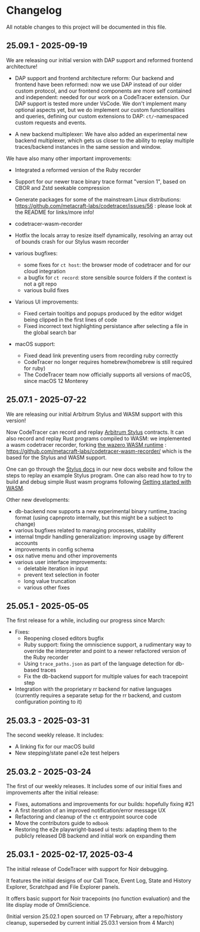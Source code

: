 # Changelog

All notable changes to this project will be documented in this file.

## 25.09.1 - 2025-09-19


We are releasing our initial version with DAP support and reformed frontend architecture!

- DAP support and frontend architecture reform:
  Our backend and frontend have been reformed: now we use DAP instead of our older custom protocol, and
  our frontend components are more self contained and independent: needed for our work on a CodeTracer extension.
  Our DAP support is tested more under VsCode. We don't implement many optional aspects yet, but we do implement our custom
  functionalities and queries, defining our custom extensions to DAP: `ct/`-namespaced custom requests and events.

- A new backend multiplexer:
  We have also added an experimental new backend multiplexer, which gets us closer to the ability to replay multiple traces/backend instances
  in the same session and window.

We have also many other important improvements:

- Integrated a reformed version of the Ruby recorder
- Support for our newer trace binary trace format "version 1", based on CBOR and Zstd seekable compression
- Generate packages for some of the mainstream Linux distributions: https://github.com/metacraft-labs/codetracer/issues/56 :
  please look at the README for links/more info!

- codetracer-wasm-recorder
 - Hotfix the locals array to resize itself dynamically, resolving an array out of bounds crash for our Stylus wasm recorder
- various bugfixes:
  - some fixes for `ct host`: the browser mode of codetracer and for our cloud integration
  - a bugfix for `ct record`: store sensible source folders if the context is not a git repo
  - various build fixes
- Various UI improvements:
  - Fixed certain tooltips and popups produced by the editor widget being clipped in the first lines of code
  - Fixed incorrect text highlighting persistance after selecting a file in the global search bar
- macOS support:
  - Fixed dead link preventing users from recording ruby correctly
  - CodeTracer no longer requires homebrew(homebrew is still required for ruby)
  - The CodeTracer team now officially supports all versions of macOS, since macOS 12 Monterey

## 25.07.1 - 2025-07-22

We are releasing our initial Arbitrum Stylus and WASM support with this version!

Now CodeTracer can record and replay [Arbitrum Stylus](https://arbitrum.io/stylus) contracts.
It can also record and replay Rust programs compiled to WASM: we implemented a wasm codetracer recorder, 
forking [the wazero WASM runtime](https://wazero.io/) : https://github.com/metacraft-labs/codetracer-wasm-recorder/ which is the based for the
Stylus and WASM support.

One can go through the [Stylus docs](https://docs.codetracer.com/getting_started/stylus.html) in our
new docs website and follow the steps to replay an example Stylus program. One can also read how to try to build and debug simple Rust wasm programs following [Getting started with WASM](https://docs.codetracer.com/getting_started/wasm.html).


Other new developments:

* db-backend now supports a new experimental binary runtime\_tracing format (using capnproto internally, but this might be a subject to change)
* various bugfixes related to managing processes, stability
* internal tmpdir handling generalization: improving usage by different accounts
* improvements in config schema
* osx native menu and other improvements
* various user interface improvements: 
  * deletable iteration in input
  * prevent text selection in footer
  * long value truncation
  * various other fixes


## 25.05.1 - 2025-05-05

The first release for a while, including our progress since March:

* Fixes:
    * Reopening closed editors bugfix
    * Ruby support: fixing the omniscience support,
        a rudimentary way to override the interpreter and 
        point to a newer refactored version of the Ruby recorder
    * Using `trace_paths.json` as part of the language detection for db-based traces
    * Fix the db-backend support for multiple values for each tracepoint step
* Integration with the proprietary rr backend for native languages 
    (currently requires a separate setup for the rr backend,  and custom configuration pointing to it)

## 25.03.3 - 2025-03-31

The second weekly release. It includes:

* A linking fix for our macOS build
* New stepping/state panel e2e test helpers


## 25.03.2 - 2025-03-24

The first of our weekly releases. It includes some of our initial fixes and improvements
after the initial release:

* Fixes, automations and improvements for our builds: hopefully fixing #21
* A first iteration of an improved notification/error message UX
* Refactoring and cleanup of the `ct` entrypoint source code
* Move the contributors guide to `mdbook`
* Restoring the e2e playwright-based ui tests: adapting them to the publicly released DB backend and initial work on expanding them

## 25.03.1 - 2025-02-17, 2025-03-4

The initial release of CodeTracer with support for Noir debugging.

It features the initial designs of our Call Trace, Event Log, State
and History Explorer, Scratchpad and File Explorer panels.

It offers basic support for Noir tracepoints (no function evaluation)
and the lite display mode of OmniScience.

(Initial version 25.02.1 open sourced on 17 February, 
after a repo/history cleanup, superseded by current initial 25.03.1 version from 4 March)

